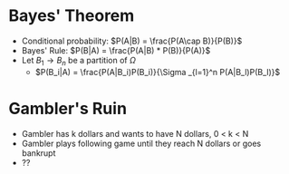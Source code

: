 # Bayes' Theorem
* Conditional probability: $P(A|B) = \frac{P(A\cap B)}{P(B)}$
* Bayes' Rule: $P(B|A) = \frac{P(A|B) * P(B)}{P(A)}$
* Let $B_1 \to B_n$ be a partition of $\Omega$
  * $P(B_i|A) = \frac{P(A|B_i)P(B_i)}{\Sigma _{l=1}^n P(A|B_l)P(B_l)}$

# Gambler's Ruin
* Gambler has k dollars and wants to have N dollars, 0 < k < N
* Gambler plays following game until they reach N dollars or goes bankrupt
* ??